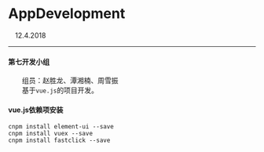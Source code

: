 # AppDevelopment

&emsp;12.4.2018

---

#### 第七开发小组
&emsp;&emsp;组员：赵胜龙、潭湘楠、周雪振  
&emsp;&emsp;基于`vue.js`的项目开发。

#### vue.js依赖项安装
```
cnpm install element-ui --save
cnpm install vuex --save
cnpm install fastclick --save
```